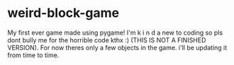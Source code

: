 # weird-block-game
My first ever game made using pygame! I'm k i n d a  new to coding so pls dont bully me for the horrible code kthx :)
(THIS IS NOT A FINISHED VERSION).
For now theres only a few objects in the game.
i'll be updating it from time to time.
